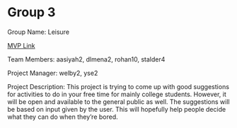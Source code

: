 # Group 3
Group Name: Leisure

[MVP Link](https://docs.google.com/document/d/1EHvy6w2JALIM-PHxOIHjtPMsRjJE9Fq1whcbQ0bcAvA/edit?usp=sharing)

Team Members: aasiyah2, dlmena2, rohan10, stalder4

Project Manager: welby2, yse2

Project Description:
This project is trying to come up with good suggestions for activities to do in your free time for mainly college students. However, it will be open and available to the general public as well. The suggestions will be based on input given by the user. This will hopefully help people decide what they can do when they’re bored.
